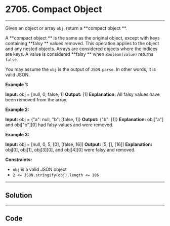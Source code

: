 # 2705. Compact Object

---

Given an object or array `obj`, return a **compact object **.

A **compact object **  is the same as the original object, except with keys containing **falsy ** values removed. This operation applies to the object and any nested objects. Arrays are considered objects where the indices are keys. A value is considered **falsy **  when `Boolean(value)` returns `false`.

You may assume the `obj` is the output of `JSON.parse`. In other words, it is valid JSON.

 

**Example 1:**


**Input:** obj = [null, 0, false, 1]
**Output:** [1]
**Explanation:** All falsy values have been removed from the array.


**Example 2:**


**Input:** obj = {"a": null, "b": [false, 1]}
**Output:** {"b": [1]}
**Explanation:** obj["a"] and obj["b"][0] had falsy values and were removed.

**Example 3:**


**Input:** obj = [null, 0, 5, [0], [false, 16]]
**Output:** [5, [], [16]]
**Explanation:** obj[0], obj[1], obj[3][0], and obj[4][0] were falsy and removed.


 

**Constraints:**

  * `obj` is a valid JSON object
  * `2 <= JSON.stringify(obj).length <= 106`

---

## Solution



---

## Code
```python


```